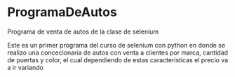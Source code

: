 # ProgramaDeAutos
Programa de venta de autos de la clase de selenium

Este es un primer programa del curso de selenium con python en donde se realizo una concecionaria de autos con venta a clientes por marca, cantidad de puertas y color, el cual dependiendo de estas caracteristicas el precio va a ir variando
